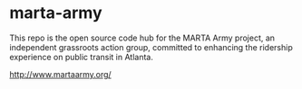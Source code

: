 # marta-army

This repo is the open source code hub for the MARTA Army project, an independent grassroots action group, committed to enhancing the ridership experience on public transit in Atlanta.

http://www.martaarmy.org/
